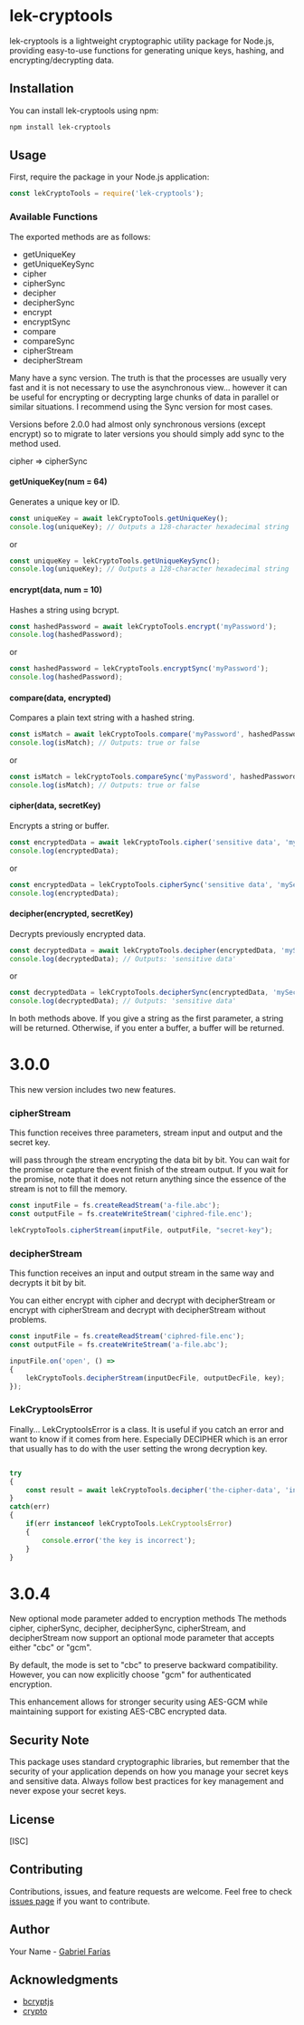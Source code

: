 # lek-cryptools

lek-cryptools is a lightweight cryptographic utility package for Node.js, providing easy-to-use functions for generating unique keys, hashing, and encrypting/decrypting data.

## Installation

You can install lek-cryptools using npm:

```bash
npm install lek-cryptools
```

## Usage

First, require the package in your Node.js application:

```javascript
const lekCryptoTools = require('lek-cryptools');
```

### Available Functions

The exported methods are as follows:

- getUniqueKey
- getUniqueKeySync
- cipher
- cipherSync
- decipher
- decipherSync
- encrypt
- encryptSync
- compare
- compareSync
- cipherStream
- decipherStream

Many have a sync version. The truth is that the processes are usually very fast and it is not necessary to use the asynchronous view... however it can be useful for encrypting or decrypting large chunks of data in parallel or similar situations. I recommend using the Sync version for most cases.

Versions before 2.0.0 had almost only synchronous versions (except encrypt) so to migrate to later versions you should simply add sync to the method used.

cipher => cipherSync

#### getUniqueKey(num = 64)

Generates a unique key or ID.

```javascript
const uniqueKey = await lekCryptoTools.getUniqueKey();
console.log(uniqueKey); // Outputs a 128-character hexadecimal string
```
or

```javascript
const uniqueKey = lekCryptoTools.getUniqueKeySync();
console.log(uniqueKey); // Outputs a 128-character hexadecimal string
```
#### encrypt(data, num = 10)

Hashes a string using bcrypt.

```javascript
const hashedPassword = await lekCryptoTools.encrypt('myPassword');
console.log(hashedPassword);
```
or
```javascript
const hashedPassword = lekCryptoTools.encryptSync('myPassword');
console.log(hashedPassword);
```

#### compare(data, encrypted)

Compares a plain text string with a hashed string.

```javascript
const isMatch = await lekCryptoTools.compare('myPassword', hashedPassword);
console.log(isMatch); // Outputs: true or false
```
or
```javascript
const isMatch = lekCryptoTools.compareSync('myPassword', hashedPassword);
console.log(isMatch); // Outputs: true or false
```

#### cipher(data, secretKey)

Encrypts a string or buffer.

```javascript
const encryptedData = await lekCryptoTools.cipher('sensitive data', 'mySecretKey');
console.log(encryptedData);
```
or

```javascript
const encryptedData = lekCryptoTools.cipherSync('sensitive data', 'mySecretKey');
console.log(encryptedData);
```

#### decipher(encrypted, secretKey)

Decrypts previously encrypted data.

```javascript
const decryptedData = await lekCryptoTools.decipher(encryptedData, 'mySecretKey');
console.log(decryptedData); // Outputs: 'sensitive data'
```
or
```javascript
const decryptedData = lekCryptoTools.decipherSync(encryptedData, 'mySecretKey');
console.log(decryptedData); // Outputs: 'sensitive data'
```
In both methods above. If you give a string as the first parameter, a string will be returned. Otherwise, if you enter a buffer, a buffer will be returned.

# 3.0.0

This new version includes two new features.

### cipherStream

This function receives three parameters, stream input and output and the secret key.

will pass through the stream encrypting the data bit by bit.
You can wait for the promise or capture the event finish of the stream output.
If you wait for the promise, note that it does not return anything since the essence of the stream is not to fill the memory.

```javascript
const inputFile = fs.createReadStream('a-file.abc');
const outputFile = fs.createWriteStream('ciphred-file.enc');

lekCryptoTools.cipherStream(inputFile, outputFile, "secret-key");
```

### decipherStream

This function receives an input and output stream in the same way and decrypts it bit by bit.

You can either encrypt with cipher and decrypt with decipherStream or encrypt with cipherStream and decrypt with decipherStream without problems.

```javascript
const inputFile = fs.createReadStream('ciphred-file.enc');
const outputFile = fs.createWriteStream('a-file.abc');

inputFile.on('open', () =>
{
    lekCryptoTools.decipherStream(inputDecFile, outputDecFile, key);
});
```

### LekCryptoolsError

Finally... LekCryptoolsError is a class. It is useful if you catch an error and want to know if it comes from here. Especially DECIPHER which is an error that usually has to do with the user setting the wrong decryption key.

```javascript

try
{
    const result = await lekCryptoTools.decipher('the-cipher-data', 'incorrect-key');
}
catch(err)
{
    if(err instanceof lekCryptoTools.LekCryptoolsError)
    {
        console.error('the key is incorrect');
    }
}
```

# 3.0.4

New optional mode parameter added to encryption methods
The methods cipher, cipherSync, decipher, decipherSync, cipherStream, and decipherStream now support an optional mode parameter that accepts either "cbc" or "gcm".

By default, the mode is set to "cbc" to preserve backward compatibility. However, you can now explicitly choose "gcm" for authenticated encryption.

This enhancement allows for stronger security using AES-GCM while maintaining support for existing AES-CBC encrypted data.

## Security Note

This package uses standard cryptographic libraries, but remember that the security of your application depends on how you manage your secret keys and sensitive data. Always follow best practices for key management and never expose your secret keys.

## License

[ISC]

## Contributing

Contributions, issues, and feature requests are welcome. Feel free to check [issues page](https://github.com/Gabrielito666/lek-cryptools/issues) if you want to contribute.

## Author

Your Name - [Gabriel Farías](https://github.com/Gabrielito666)

## Acknowledgments

- [bcryptjs](https://www.npmjs.com/package/bcryptjs)
- [crypto](https://nodejs.org/api/crypto.html)
